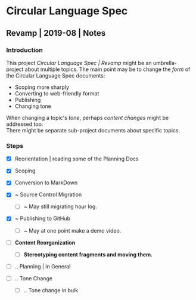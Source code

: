 ﻿Circular Language Spec 
======================

Revamp | 2019-08 | Notes
------------------------

### Introduction

This project *Circular Language Spec | Revamp* might be an umbrella-project about multiple topics. The main point may be to change the *form* of the Circular Language Spec documents:

- Scoping more sharply
- Converting to web-friendly format
- Publishing
- Changing tone
 
When changing a topic's *tone*, perhaps *content changes* might be addressed too.  
There might be separate sub-project documents about specific topics.

### Steps

- [x] Reorientation | reading some of the Planning Docs

- [x] Scoping

- [x] Conversion to MarkDown

- [x] ~ Source Control Migration

    - [ ] ~ May still migrating hour log.

- [x] ~ Publishing to GitHub

    - [ ] ~ May at one point make a demo video.

- [ ] __Content Reorganization__

    - [ ] __Stereotyping content fragments and moving them.__

- [ ] .. Planning | in General

- [ ] .. Tone Change

    - [ ] .. Tone change in bulk